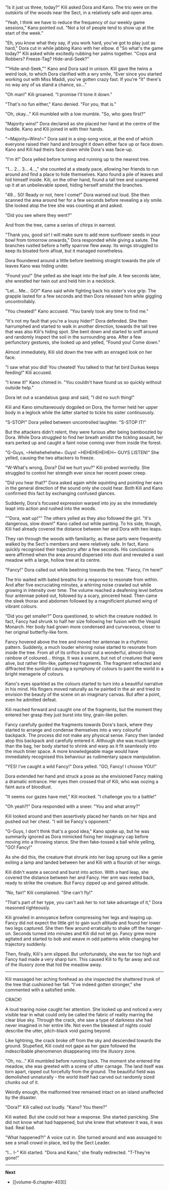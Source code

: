 
"Is it just us three, today?" Kili asked Dora and Kano. The trio were on the outskirts of the woods near the Sect, in a relatively safe and open area.

"Yeah, I think we have to reduce the frequency of our weekly game sessions," Kano pointed out. "Not a lot of people tend to show up at the start of the week."

"Eh, you know what they say, if you work hard, you've got to play just as hard," Dora cut in while jabbing Kano with her elbow.
d
"So what's the game today?" Kili asked while excitedly rubbing her palms together. "Cops and Robbers? Freeze-Tag? Hide-and-Seek?"

""Hide-and-Seek,"" Kano and Dora said in unison. Kili gave the twins a weird look, to which Dora clarified with a wry smile, "Ever since you started working out with Miss Maddi, you've gotten crazy fast. If you're "It" there's no way any of us stand a chance, so..."

"Oh man!" Kili groaned. "I promise I'll tone it down."

"That's no fun either," Kano denied. "For you, that is."

"Oh, okay..." Kili mumbled with a low mumble. "So, who goes first?"

"Majority wins!" Dora declared as she placed her hand at the centre of the huddle. Kano and Kili joined in with their hands.

"~Majority~Wins!~" Dora said in a sing-song voice, at the end of which everyone raised their hand and brought it down either face up or face down. Kano and Kili had theirs face down while Dora's was face-up.

"I'm it!" Dora yelled before turning and running up to the nearest tree.

"1... 2... 3... 4...," she counted at a steady pace, allowing her friends to run around and find a place to hide themselves. Kano found a pile of leaves and hid himself inside. Kili, on the other hand, found a tall tree and scampered up it at an unbelievable speed, hiding herself amidst the branches.

"49... 50! Ready or not, here I come!" Dora warned out loud. She then scanned the area around her for a few seconds before revealing a sly smile. She looked atop the tree she was counting at and asked.

"Did you see where they went?"

And from the tree, came a series of chirps in earnest.

"Thank you, good sir! I will make sure to add more sunflower seeds in your bowl from tomorrow onwards," Dora responded while giving a salute. The branches rustled before a hefty sparrow flew away. Its wings struggled to keep its bloated form afloat, but it managed nonetheless.

Dora floundered around a little before beelining straight towards the pile of leaves Kano was hiding under.

"Found you!" She yelled as she leapt into the leaf pile. A few seconds later, she wrestled her twin out and held him in a necklock.

"Let... Me... GO!" Kano said while fighting back his sister's vice grip. The grapple lasted for a few seconds and then Dora released him while giggling uncontrollably.

"You cheated!" Kano accused. "You barely took any time to find me."

"It's not my fault that you're a lousy hider!" Dora defended. She then harrumphed and started to walk in another direction, towards the tall tree that was also Kili's hiding spot. She bent down and started to sniff around and randomly inspect the soil in the surrounding area. After a few perfunctory gestures, she looked up and yelled, "Found you! Come down."

Almost immediately, Kili slid down the tree with an enraged look on her face.

"I saw what you did! You cheated! You talked to that fat bird Durkas keeps feeding!" Kili accused.

"I knew it!" Kano chimed in. "You couldn't have found us so quickly without outside help."

Dora let out a scandalous gasp and said, "I did no such thing!"

Kili and Kano simultaneously dogpiled on Dora, the former held her upper body in a leglock while the latter started to tickle his sister continuously.

"S-STOP!" Dora yelled between uncontrolled laughter. "S-STOP IT!"

But the attackers didn't relent, they were furious after being bamboozled by Dora. While Dora struggled to find her breath amidst the tickling assault, her ears perked up and caught a faint noise coming over from inside the forest.

"G-Guys, ~Hehehehehehe~ Guys! ~HEHEHEHEHEH~ GUYS LISTEN!" She yelled, causing the two attackers to freeze.

"W-What's wrong, Dora? Did we hurt you?" Kili probed worriedly. She struggled to control her strength ever since her recent power creep.

"Did you hear that?" Dora asked again while squinting and pointing her ears in the general direction of the sound only she could hear. Both Kili and Kano confirmed this fact by exchanging confused glances.

Suddenly, Dora's focused expression warped into joy as she immediately leapt into action and rushed into the woods.

""Dora, wait up!"" The others yelled as they also followed the girl. "It's dangerous, slow down!" Kano called out while panting. To his side, though, Kili had already covered the distance between her and Dora with two leaps.

They ran through the woods with familiarity, as these parts were frequently walked by the Sect's members and were relatively safe. In fact, Kano quickly recognised their trajectory after a few seconds. His conclusions were affirmed when the area around dispersed into dust and revealed a vast meadow with a large, hollow tree at its centre.

"Fancy!" Dora called out while beelining towards the tree. "Fancy, I'm here!"

The trio waited with bated breaths for a response to resonate from within. And after five excruciating minutes, a whirring noise crawled out while growing in intensity over time. The volume reached a deafening level before four antennae poked out, followed by a scary, pincered head. Then came the sleek thorax and abdomen followed by a magnificient plumed wing of vibrant colours.

"Did you get smaller?" Dora questioned, to which the creature nodded. In fact, Fancy had shrunk to half her size following her fusion with the Vespid Monarch. Her body had grown more condensed and curvaceous, closer to her original butterfly-like form.

Fancy hovered above the tree and moved her antennae in a rhythmic pattern. Suddenly, a much louder whirring noise started to resonate from inside the tree. From all of its orifice burst out a wonderful, almost-living rainbow of coloured... things. It was a swarm, but not of creatures that were alive, but rather film-like, patterned fragments. The fragment refracted and diffracted the sunlight causing a symphony of colours to paint the world in a bright menagerie of colours.

Kano's eyes sparkled as the colours started to turn into a beautiful narrative in his mind. His fingers moved naturally as he painted in the air and tried to envision the beauty of the scene on an imaginary canvas. But after a point, even he admitted defeat.

Kili reached forward and caught one of the fragments, but the moment they entered her grasp they just burst into tiny, grain-like pollen.

Fancy carefully guided the fragments towards Dora's back, where they started to arrange and condense themselves into a very colourful backpack. The process did not make any physical sense. Fancy then landed atop this backpack and carefully entered it. Although she was much larger than the bag, her body started to shrink and warp as it fit seamlessly into the much tinier space. A more knowledgeable mage would have immediately recognised this behaviour as rudimentary space manipulation.

"YES! I've caught a wild Fancy!" Dora yelled. "GO, Fancy! I choose YOU!"

Dora extended her hand and struck a pose as she envisioned Fancy making a dramatic entrance. Her eyes then crossed that of Kili, who was oozing a faint aura of bloodlust.

"It seems our gazes have met," Kili mocked. "I challenge you to a battle!"

"Oh yeah?!" Dora responded with a sneer. "You and what army?"

Kili looked around and then assertively placed her hands on her hips and pushed out her chest. "I will be Fancy's opponent."

"G-Guys, I don't think that's a good idea," Kano spoke up, but he was summarily ignored as Dora mimicked fixing her imaginary cap before moving into a throwing stance. She then fake-tossed a ball while yelling, "GO! Fancy!"

As she did this, the creature that shrunk into her bag sprung out like a genie exiting a lamp and landed between her and Kili with a flourish of her wings.

Kili didn't waste a second and burst into action. With a hard leap, she covered the distance between her and Fancy. Her arm was reeled back, ready to strike the creature. But Fancy zipped up and gained altitude.

"No, fair!" Kili complained. "She can't fly!"

"That's part of her type, you can't ask her to not take advantage of it," Dora reasoned righteously.

Kili growled in annoyance before compressing her legs and leaping up. Fancy did not expect the little girl to gain such altitude and found her lower two legs captured. She then flew around erratically to shake off the hanger-on. Seconds turned into minutes and Kili did not let go. Fancy grew more agitated and started to bob and weave in odd patterns while changing her trajectory suddenly.

Then, finally, Kili's arm slipped. But unfortunately, she was far too high and Fancy had made a very sharp turn. This caused Kili to fly far away and out of the illusory zone that hid the meadow away.

____

Kili massaged her aching forehead as she inspected the shattered trunk of the tree that cushioned her fall. "I've indeed gotten stronger," she commented with a satisfied smile.

CRACK!

A loud tearing noise caught her attention. She looked up and noticed a very visible tear in what could only be called the fabric of reality marring the clear blue sky. Through the crack, she saw a type of darkness she had never imagined in her entire life. Not even the bleakest of nights could describe the utter, pitch-black void gazing beyond.

Like lightning, the crack broke off from the sky and descended towards the ground. Stupefied, Kili could not gape as her gaze followed the indescribable phenomenon disappearing into the illusory zone.

"Oh, no..." Kili mumbled before running back. The moment she entered the meadow, she was greeted with a scene of utter carnage. The land itself was torn apart, ripped out forcefully from the ground. The beautiful field was demolished unnaturally - the world itself had carved out randomly sized chunks out of it.

Weirdly enough, the malformed tree remained intact on an island unaffected by the disaster.

"Dora?" Kili called out loudly. "Kano? You there?"

Kili waited. But she could not hear a response. She started panicking. She did not know what had happened, but she knew that whatever it was, it was bad. Real bad.

"What happened?!" A voice cut in. She turned around and was assuaged to see a small crowd in place, led by the Sect Leader.

"I... I-" Kili started. "Dora and Kano," she finally redirected. "T-They're gone!"

____

**Next**
* [[volume-6.chapter-403]]